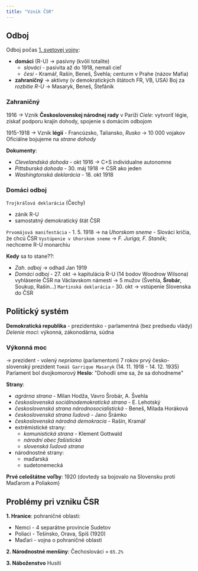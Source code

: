 ```yaml
---
title: "Vznik ČSR"
---
```


## Odboj
Odboj počas [1. svetovej vojny](dej/1-svetová-vojna.md):
- **domáci** (R-U) -> pasívny (kvôli totalite)
	- *slováci* - pasivita až do 1918, nemali cieľ
	- *česi* - Kramář, Rašín, Beneš, Švehla; centurm v Prahe (názov Mafia)
- **zahraničný** -> aktívny (v demokratických štátoch FR, VB, USA)
	Boj za *rozbitie R-U* -> Masaryk, Beneš, Štefánik

### Zahraničný
1916 -> Vznik **Československej národnej rady** v Paríži
*Ciele*: vytvoriť légie, získať podporu krajín dohody, spojenie s domácim odbojom

1915-1918 -> Vznik **légií** - Francúzsko, Taliansko, *Rusko* -> 10 000 vojakov
Oficiálne bojujeme na *strane dohody*

**Dokumenty**:
- *Clevelandská dohoda* - okt 1916 -> C+S individualne autonomne
- *Pittsburská dohoda* - 30. máj 1918 -> CSR ako jeden
- *Washingtonská deklarácia* - 18. okt 1918

### Domáci odboj

`Trojkráľová deklarácia` (Čechy) 
- zánik R-U
- samostatný demokratický štát ČSR

`Prvomájová manifestácia` - 1. 5. 1918 -> na *Uhorskom sneme* - Slováci kričia, že chcú ČSR
`Vystúpenie v Uhorskom sneme` -> *F. Juriga, F. Staněk*; nechceme R-U monarchiu

**Kedy** sa to stane??:
- *Zah. odboj* -> odhad Jan 1919
- *Domáci odboj* - 27. okt -> kapitulácia R-U (14 bodov Woodrow Wilsona)
	vyhlásenie ČSR na Václavskom námestí -> 5 mužov (Švehla, **Šrobár**, Soukup, Rašin...)
	`Martinská deklarácia` - 30. okt -> vstúpenie Slovenska do ČSR

## Politický systém

**Demokratická republika** - prezidentsko - parlamentná (bez predsedu vlády)
*Delenie moci*: výkonná, zákonodárna, súdna

### Výkonná moc

-> prezident - volený *nepriamo* (parlamentom) 7 rokov
prvý česko-slovenský prezident `Tomáš Garrique Masaryk` (14. 11. 1918 - 14. 12. 1935)
Parlament bol dvojkomorový
**Heslo**: "Dohodli sme sa, že sa dohodneme"

**Strany**:
- *agrárna strana* - Milan Hodža, Vavro Šrobár, A. Švehla
- *československá sociálnodemokratická strana* - E. Lehotský
- *československá strana národnosocialistická* - Beneš, Milada Horáková
- *československá strana ľudová* - Jano Šrámko
- *československá národná demokracia* - Rašín, Kramář
- extrémistické strany:
	- *komunistická strana* - Klement Gottwald
	- *národní obec fašistická*
	- *slovenská ľudová strana*
- národnostné strany:
	- maďarská
	- sudetonemecká

**Prvé celoštátne voľby**: 1920 (dovtedy sa bojovalo na Slovensku proti Maďarom a Poliakom)

## Problémy pri vzniku ČSR

**1. Hranice**:
pohraničné oblasti:
- Nemci - 4 separátne provincie Sudetov
- Poliaci - Tešínsko, Orava, Spíš (1920)
- Maďari - vojna o pohraničné oblasti

**2. Národnostné menšiny**:
Čechoslováci = `65.2%`

**3. Náboženstvo**
Husiti